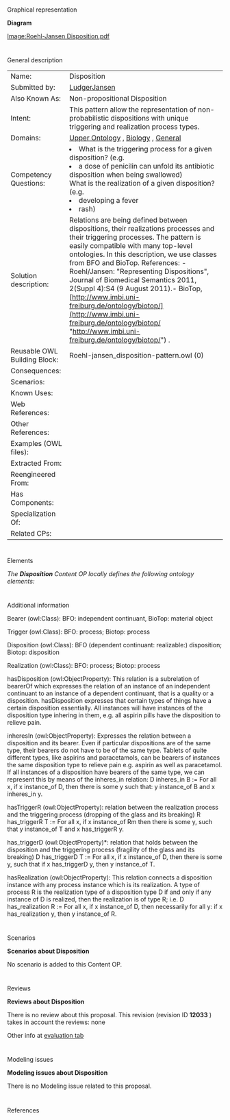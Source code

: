 # 

 Graphical representation



__Diagram__ 





[Image:Roehl-Jansen Disposition.pdf](../Image/Roehl-Jansen_Disposition.pdf.md "Image:Roehl-Jansen Disposition.pdf") 





# 

 General description




|  |  |
| --- | --- |
|  Name:  |  Disposition  |
|  Submitted by:  | [LudgerJansen](../User/LudgerJansen.md "User:LudgerJansen")  |
|  Also Known As:  |  Non-propositional Disposition  |
|  Intent:  |  This pattern allow the representation of non-probabilistic dispositions with unique triggering and realization process types.  |
|  Domains:  | [Upper Ontology](../Community/Upper_Ontology.md "Community:Upper Ontology")  , [Biology](../Community/Biology.md "Community:Biology")  , [General](../Community/General.md "Community:General")  |
|  Competency Questions:  | <li>       What is the triggering process for a given disposition? (e.g.      </li><li>       a dose of penicilin can unfold its antibiotic disposition when being swallowed)      </li> What is the realization of a given disposition? (e.g. <li>       developing a fever      </li><li>       rash)      </li> |
|  Solution description:  |  Relations are being defined between dispositions, their realizations processes and their triggering processes. The pattern is easily compatible with many top-level ontologies. In this description, we use classes from BFO and BioTop.  References: - Roehl/Jansen: "Representing Dispositions", Journal of Biomedical Semantics 2011, 2(Suppl 4):S4 (9 August 2011).- BioTop, [http://www.imbi.uni-freiburg.de/ontology/biotop/](http://www.imbi.uni-freiburg.de/ontology/biotop/ "http://www.imbi.uni-freiburg.de/ontology/biotop/")  .  |
|  Reusable OWL Building Block:  |  Roehl-jansen\_disposition-pattern.owl (0)  |
|  Consequences:  |  |
|  Scenarios:  |  |
|  Known Uses:  |  |
|  Web References:  |  |
|  Other References:  |  |
|  Examples (OWL files):  |  |
|  Extracted From:  |  |
|  Reengineered From:  |  |
|  Has Components:  |  |
|  Specialization Of:  |  |
|  Related CPs:  |  |



  





# 

 Elements



_The
 __Disposition__ 
 Content OP locally defines the following ontology elements:_ 




# 

 Additional information



 Bearer (owl:Class): BFO: independent continuant, BioTop: material object
 



 Trigger (owl:Class): BFO: process; Biotop: process
 



 Disposition (owl:Class): BFO (dependent continuant: realizable:) disposition; Biotop: disposition
 



 Realization (owl:Class): BFO: process; Biotop: process
 



 hasDisposition (owl:ObjectProperty): This relation is a subrelation of bearerOf which expresses the relation of an instance of an independent continuant to an instance of a dependent continuant, that is a quality or a disposition. hasDisposition expresses that certain types of things have a certain disposition essentially. All instances will have instances of the disposition type inhering in them, e.g. all aspirin pills have the disposition to relieve pain.
 



 inheresIn (owl:ObjectProperty): Expresses the relation between a disposition and its bearer. Even if particular dispositions are of the same type, their bearers do not have to be of the same type. Tablets of quite different types, like aspirins and paracetamols, can be bearers of instances the same disposition type to relieve pain e.g. aspirin as well as paracetamol. If all instances of a disposition have bearers of the same type, we can represent this by means of the inheres\_in relation:
D inheres\_in B := For all x, if x instance\_of D, then there is some y such that: y instance\_of B and x inheres\_in y.
 



 hasTriggerR (owl:ObjectProperty): relation between the realization process and the triggering process (dropping of the glass and its breaking)
R has\_triggerR T := For all x, if x instance\_of Rm then there is some y, such that y instance\_of T and x has\_triggerR y.
 



 has\_triggerD (owl:ObjectProperty)\*: relation that holds between the disposition and the triggering process (fragility of the glass and its breaking)
D has\_triggerD T := For all x, if x instance\_of D, then there is some y, such that if x has\_triggerD y, then y instance\_of T.
 



 hasRealization (owl:ObjectProperty): This relation connects a disposition instance with any process instance which is its realization. A type of process R is the realization type of a disposition type D if and only if any instance of D is realized, then the realization is of type R; i.e. 
D has\_realization R := For all x, if x instance\_of D, then necessarily for all y: if x has\_realization y, then y instance\_of R.
 



  





# 

 Scenarios




__Scenarios about Disposition__ 


 No scenario is added to this Content OP.
 




# 

 Reviews




__Reviews about Disposition__ 


 There is no review about this proposal.
This revision (revision ID
 __12033__ 
 ) takes in account the reviews: none
 



 Other info at
 [evaluation tab](http://ontologydesignpatterns.org/wiki/index.php?title=Submissions:Disposition&action=evaluation "http://ontologydesignpatterns.org/wiki/index.php?title=Submissions:Disposition&action=evaluation") 





  





# 

 Modeling issues




__Modeling issues about Disposition__ 


 There is no Modeling issue related to this proposal.
 




  





# 

 References